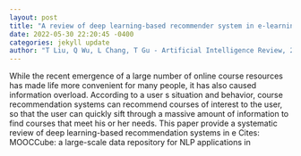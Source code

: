```yaml
--- 
layout: post 
title: "A review of deep learning-based recommender system in e-learning environments" 
date: 2022-05-30 22:20:45 -0400 
categories: jekyll update 
author: "T Liu, Q Wu, L Chang, T Gu - Artificial Intelligence Review, 2022" 
--- 
```

While the recent emergence of a large number of online course resources has made life more convenient for many people, it has also caused information overload. According to a user s situation and behavior, course recommendation systems can recommend courses of interest to the user, so that the user can quickly sift through a massive amount of information to find courses that meet his or her needs. This paper provide a systematic review of deep learning-based recommendation systems in e Cites: MOOCCube: a large-scale data repository for NLP applications in